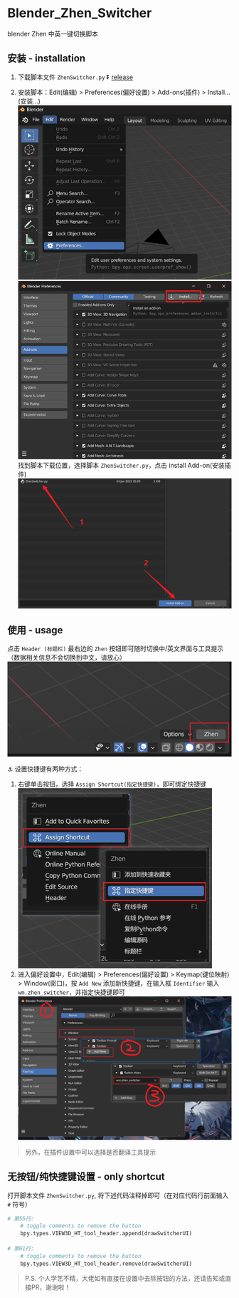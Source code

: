 # Blender_Zhen_Switcher

blender Zhen 中英一键切换脚本

## 安装 - installation

1. 下载脚本文件 `ZhenSwitcher.py` :arrow_double_down: [release]

2. 安装脚本：Edit(编辑) > Preferences(偏好设置) > Add-ons(插件) > Install...(安装...)
![step_01]
![step_02]
找到脚本下载位置，选择脚本 `ZhenSwitcher.py`，点击 install Add-on(安装插件)
![step_03]

## 使用 - usage

点击 `Header (标题栏)` 最右边的 `Zhen` 按钮即可随时切换中/英文界面与工具提示（数据相关信息不会切换到中文，请放心）
![usage]

:anchor: 设置快捷键有两种方式：
1. 右键单击按钮，选择 `Assign Shortcut(指定快捷键)`，即可绑定快捷键
![add_shortcut_1]
2. 进入偏好设置中，Edit(编辑) > Preferences(偏好设置) > Keymap(键位映射) > Window(窗口)，按 `Add New` 添加新快捷键，在输入框 `Identifier` 输入 `wm.zhen_switcher`，并指定快捷键即可
![add_shortcut_2]

> 另外，在插件设置中可以选择是否翻译工具提示

## 无按钮/纯快捷键设置 - only shortcut

打开脚本文件 `ZhenSwitcher.py`, 将下述代码注释掉即可（在对应代码行前面输入 `#` 符号）

```python
# 第55行:
    # toggle comments to remove the button
    bpy.types.VIEW3D_HT_tool_header.append(drawSwitcherUI)

# 第61行:
    # toggle comments to remove the button
    bpy.types.VIEW3D_HT_tool_header.remove(drawSwitcherUI)
```

> P.S. 个人学艺不精，大佬如有直接在设置中去除按钮的方法，还请告知或直接PR，谢谢啦！

[release]: https://github.com/qoqiyu/Blender_Zhen_Switcher/releases
[step_01]: ./img/step_01.png "step 1"
[step_02]: ./img/step_02.png "step 2"
[step_03]: ./img/step_03.png "step 3"
[usage]: ./img/usage.png "usage"
[add_shortcut_1]: ./img/add_shortcut_1.png "add shortcut one"
[add_shortcut_2]: ./img/add_shortcut_2.png "add shortcut two"
